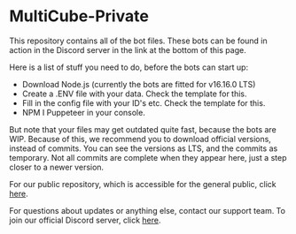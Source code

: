 # MultiCube-Private

This repository contains all of the bot files. These bots can be found in action in the Discord server in the link at the bottom of this page.

Here is a list of stuff you need to do, before the bots can start up:
- Download Node.js (currently the bots are fitted for v16.16.0 LTS)
- Create a .ENV file with your data. Check the template for this.
- Fill in the config file with your ID's etc. Check the template for this.
- NPM I Puppeteer in your console.

But note that your files may get outdated quite fast, because the bots are WIP. Because of this, we recommend you to download official versions, instead of commits. You can see the versions as LTS, and the commits as temporary. Not all commits are complete when they appear here, just a step closer to a newer version.

For our public repository, which is accessible for the general public, click [here](https://github.com/PuffinKwadraat/MultiCube-Public).

For questions about updates or anything else, contact our support team.
To join our official Discord server, click [here](https://discord.gg/VSE75WkgFM).
